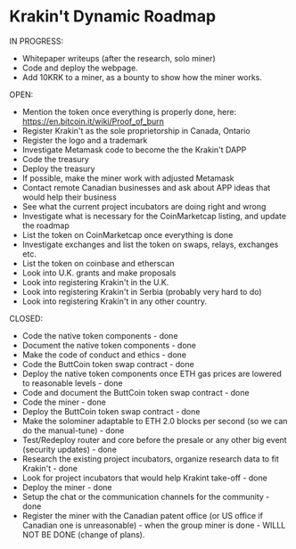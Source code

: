 # Krakin't Dynamic Roadmap

IN PROGRESS:
- Whitepaper writeups (after the research, solo miner)
- Code and deploy the webpage.
- Add 10KRK to a miner, as a bounty to show how the miner works. 


OPEN:
- Mention the token once everything is properly done, here: https://en.bitcoin.it/wiki/Proof_of_burn
- Register Krakin't as the sole proprietorship in Canada, Ontario
- Register the logo and a trademark
- Investigate Metamask code to become the the Krakin't DAPP
- Code the treasury
- Deploy the treasury
- If possible, make the miner work with adjusted Metamask
- Contact remote Canadian businesses and ask about APP ideas that would help their business
- See what the current project incubators are doing right and wrong
- Investigate what is necessary for the CoinMarketcap listing, and update the roadmap
- List the token on CoinMarketcap once everything is done
- Investigate exchanges and list the token on swaps, relays, exchanges etc.
- List the token on coinbase and etherscan
- Look into U.K. grants and make proposals
- Look into registering Krakin't in the U.K.
- Look into registering Krakin't in Serbia (probably very hard to do)
- Look into registering Krakin't in any other country.


CLOSED:
- Code the native token components - done
- Document the native token components - done
- Make the code of conduct and ethics - done
- Code the ButtCoin token swap contract - done
- Deploy the native token components once ETH gas prices are lowered to reasonable levels - done
- Code and document the ButtCoin token swap contract - done
- Code the miner - done
- Deploy the ButtCoin token swap contract - done
- Make the solominer adaptable to ETH 2.0 blocks per second (so we can do the manual-tune) - done
- Test/Redeploy router and core before the presale or any other big event (security updates) - done
- Research the existing project incubators, organize research data to fit Krakin't - done
- Look for project incubators that would help Krakint take-off - done
- Deploy the miner - done
- Setup the chat or the communication channels for the community - done
- Register the miner with the Canadian patent office (or US office if Canadian one is unreasonable) - when the group miner is done - WILLL NOT BE DONE (change of plans).
